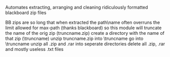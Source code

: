 Automates extracting, arranging and cleaning ridiculously formatted blackboard zip files

BB zips are so long that when extracted the path\name often overruns the limit allowed for max-path (thanks blackboard)
so this module will truncate the name of the orig zip (truncname.zip)
create a directory with the name of that zip (\truncname)
unzip truncname.zip into \truncname
go into \truncname
unzip all .zip and .rar into seperate directories
delete all .zip, .rar and mostly useless .txt files
